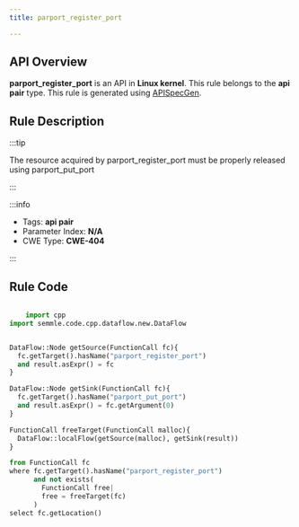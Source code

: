 ```yaml
---
title: parport_register_port

---
```



## API Overview
**parport_register_port** is an API in **Linux kernel**. This rule belongs to the **api pair** type. This rule is generated using [APISpecGen](../../tools/APISpecGen).
## Rule Description

:::tip

The resource acquired by parport_register_port must be properly released using parport_put_port

:::

:::info

- Tags: **api pair**
- Parameter Index: **N/A**
- CWE Type: **CWE-404**

:::

## Rule Code
```python

    import cpp
import semmle.code.cpp.dataflow.new.DataFlow


DataFlow::Node getSource(FunctionCall fc){
  fc.getTarget().hasName("parport_register_port")
  and result.asExpr() = fc
}

DataFlow::Node getSink(FunctionCall fc){
  fc.getTarget().hasName("parport_put_port")
  and result.asExpr() = fc.getArgument(0)
}

FunctionCall freeTarget(FunctionCall malloc){
  DataFlow::localFlow(getSource(malloc), getSink(result))
}

from FunctionCall fc
where fc.getTarget().hasName("parport_register_port")
      and not exists(
        FunctionCall free| 
        free = freeTarget(fc)
      )
select fc.getLocation()

    
```